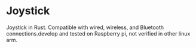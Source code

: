 # Joystick
Joystick in Rust. Compatible with wired, wireless, and Bluetooth connections.develop and tested on Raspberry pi, not verified in other linux arm.
